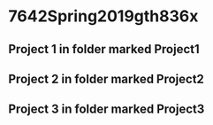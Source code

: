 # 7642Spring2019gth836x

## Project 1 in folder marked Project1
## Project 2 in folder marked Project2
## Project 3 in folder marked Project3
